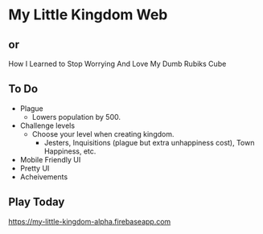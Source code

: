 # My Little Kingdom Web
## or
How I Learned to Stop Worrying And Love My Dumb Rubiks Cube

## To Do
* Plague
   * Lowers population by 500.
* Challenge levels
   * Choose your level when creating kingdom. 
      * Jesters, Inquisitions (plague but extra unhappiness cost), Town Happiness, etc.
* Mobile Friendly UI
* Pretty UI
* Acheivements

## Play Today
https://my-little-kingdom-alpha.firebaseapp.com